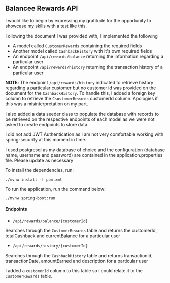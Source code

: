 ## Balancee Rewards API

I would like to begin by expressing my gratitude for the opportunity to showcase my skills with a test like this.

Following the document I was provided with, I implemented the following

- A model called `CustomerRewards` containing the required fields
- Another model called `CashbackHistory` with it's own required fields
- An endpoint `/api/rewards/balance` returning the information regarding a particular user
- An endpoint `/api/rewards/history`
returning the transaction history of a particular user

__NOTE__: The endpoint `/api/rewards/history` indicated to retrieve history regarding a particular customer but no customer id was provided on the document for the `CashbackHistory`. To handle this, I added a foreign key column to retrieve the `CsustomerRewards` customerId column. Apologies if this was a misinterpretation on my part.

I also added a data seeder class to populate the database with records to be retrieved on the respective endpoints of each model as we were not asked to create endpoints to store data.

I did not add JWT Authentication as I am not very comfortable working with spring-security at this moment in time.

I used postgresql as my database of choice and the configuration (database name, username and password) are contained in the application.properties file. Please update as necessary

To install the dependencies, run:

```./mvnw install -f pom.xml```

To run the application, run the command below:

```./mvnw spring-boot:run```

#### Endpoints

- `/api/rewards/balance/{customerId}`

Searches through the `CustomerRewards` table and returns the customerId, totalCashback and currentBalance for
a particular user

- `/api/rewards/history/{customerId}`

Searches through the `CashbackHistory` table and returns transactionId, transactionDate, amountEarned and description for a particular user

I added a `customerId` column to this table so i could relate it to the `CustomerRewards` table.